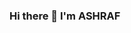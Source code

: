 ### Hi there 👋 I'm ASHRAF 

<!--
**ashrafabueraq/AshrafAbueraq** is a ✨ _special_ ✨ repository because its `README.md` (this file) appears on your GitHub profile.

Here are some ideas to get you started:

- 🧑‍💻I'm a Full-stack web developer ...
- 🌱 I’m currently learning ...
- 👯 I’m looking to collaborate on ...
- 🤔 I’m looking for help with ...
- 💬 Ask me about ...
- 📫 How to reach me: ...
- 😄 Pronouns: ...
- ⚡ Fun fact: ...
-->
